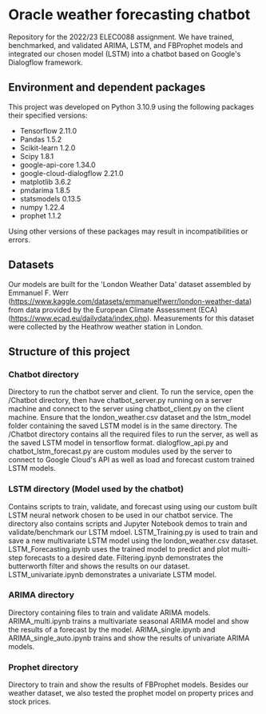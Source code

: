 # Oracle weather forecasting chatbot 

Repository for the 2022/23 ELEC0088 assignment. We have trained, benchmarked, and validated ARIMA, LSTM, and FBProphet models and integrated our chosen model (LSTM) into a chatbot based on Google's Dialogflow framework.

## Environment and dependent packages

This project was developed on Python 3.10.9 using the following packages their specified versions:
- Tensorflow 2.11.0
- Pandas 1.5.2
- Scikit-learn 1.2.0
- Scipy 1.8.1
- google-api-core 1.34.0
- google-cloud-dialogflow 2.21.0
- matplotlib 3.6.2
- pmdarima 1.8.5
- statsmodels 0.13.5
- numpy 1.22.4
- prophet 1.1.2

Using other versions of these packages may result in incompatibilities or errors.

## Datasets
Our models are built for the 'London Weather Data' dataset assembled by Emmanuel F. Werr (https://www.kaggle.com/datasets/emmanuelfwerr/london-weather-data) from data provided by the European Climate Assessment (ECA) (https://www.ecad.eu/dailydata/index.php). Measurements for this dataset were collected by the Heathrow weather station in London.

## Structure of this project

### Chatbot directory

Directory to run the chatbot server and client. To run the service, open the /Chatbot directory, then have chatbot_server.py running on a server machine and connect to the server using chatbot_client.py on the client machine. Ensure that the london_weather.csv dataset and the lstm_model folder containing the saved LSTM model is in the same directory. The /Chatbot directory contains all the required files to run the server, as well as the saved LSTM model in tensorflow format. dialogflow_api.py and chatbot_lstm_forecast.py are custom modules used by the server to connect to Google Cloud's API as well as load and forecast custom trained LSTM models.

### LSTM directory (Model used by the chatbot)

Contains scripts to train, validate, and forecast using using our custom built LSTM neural network chosen to be used in our chatbot service. The directory also contains scripts and Jupyter Notebook demos to train and validate/benchmark our LSTM mdoel. LSTM_Training.py is used to train and save a new multivariate LSTM model using the london_weather.csv dataset. LSTM_Forecasting.ipynb uses the trained model to predict and plot multi-step forecasts to a desired date. Filtering.ipynb demonstrates the butterworth filter and shows the results on our dataset. LSTM_univariate.ipynb demonstrates a univariate LSTM model. 

### ARIMA directory

Directory containing files to train and validate ARIMA models. ARIMA_multi.ipynb trains a multivariate seasonal ARIMA model and show the results of a forecast by the model. ARIMA_single.ipynb and ARIMA_single_auto.ipynb trains and show the results of univariate ARIMA models.

### Prophet directory

Directory to train and show the results of FBProphet models. Besides our weather dataset, we also tested the prophet model on property prices and stock prices. 

